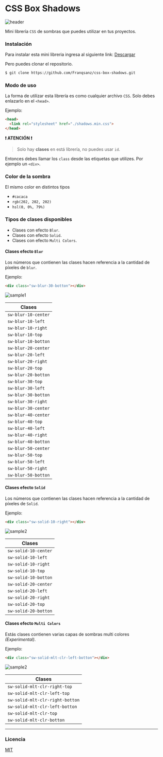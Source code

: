 # CSS Box Shadows

![header](./img/header.png)

Mini librería `CSS` de sombras que puedes utilizar en tus proyectos.

### Instalación

Para instalar esta mini libreria ingresa al siguiente link:
[Descargar](https://cssshadows.netlify.app/)

Pero puedes clonar el repositorio.

```sh
$ git clone https://github.com/Franqsanz/css-box-shadows.git
```

### Modo de uso

La forma de utilizar esta librería es como cualquier archivo `CSS`. Solo debes enlazarlo en el `<head>`.

Ejemplo:

```HTML
<head>
  <link rel="stylesheet" href="./shadows.min.css">
</head>
```

**❗ ATENCIÓN ❗**

> Solo hay **clases** en está librería, no puedes usar `id`.

Entonces debes llamar los `class` desde las etiquetas que utilizes.
Por ejemplo un `<div>`.

### Color de la sombra

El mismo color en distintos tipos

- `#cacaca`
- `rgb(202, 202, 202)`
- `hsl(0, 0%, 79%)`

### Tipos de clases disponibles

- Clases con efecto `Blur`.
- Clases con efecto `Solid`.
- Clases con efecto `Multi Colors`.

#### Clases efecto `Blur`

Los números que contienen las clases hacen referencia a la cantidad de píxeles de `blur`.

Ejemplo:

```HTML
<div class="sw-blur-30-botton"></div>
```

![sample1](./img/botton-30.png)

| Clases                  |
| ----------------------- |
| `sw-blur-10-center` |
| `sw-blur-10-left`   |
| `sw-blur-10-right`  |
| `sw-blur-10-top`    |
| `sw-blur-10-botton` |
| `sw-blur-20-center` |
| `sw-blur-20-left`   |
| `sw-blur-20-right`  |
| `sw-blur-20-top`    |
| `sw-blur-20-botton` |
| `sw-blur-30-top`    |
| `sw-blur-30-left`   |
| `sw-blur-30-botton` |
| `sw-blur-30-right`  |
| `sw-blur-30-center` |
| `sw-blur-40-center` |
| `sw-blur-40-top`    |
| `sw-blur-40-left`   |
| `sw-blur-40-right`  |
| `sw-blur-40-botton` |
| `sw-blur-50-center` |
| `sw-blur-50-top`    |
| `sw-blur-50-left`   |
| `sw-blur-50-right`  |
| `sw-blur-50-botton` |

#### Clases efecto `Solid`

Los números que contienen las clases hacen referencia a la cantidad de píxeles de `Solid`.

Ejemplo:

```HTML
<div class="sw-solid-10-right"></div>
```

![sample2](./img/solid.png)

| Clases                   |
| ------------------------ |
| `sw-solid-10-center` |
| `sw-solid-10-left`   |
| `sw-solid-10-right`  |
| `sw-solid-10-top`    |
| `sw-solid-10-botton` |
| `sw-solid-20-center` |
| `sw-solid-20-left`   |
| `sw-solid-20-right`  |
| `sw-solid-20-top`    |
| `sw-solid-20-botton` |

#### Clases efecto `Multi Colors`

Estás clases contienen varias capas de sombras multi colores _(Experimental)_.

Ejemplo:

```HTML
<div class="sw-solid-mlt-clr-left-botton"></div>
```

![sample2](./img/multi-colors.png)

| Clases                                   |
| ---------------------------------------- |
| `sw-solid-mlt-clr-right-top`    |
| `sw-solid-mlt-clr-left-top`     |
| `sw-solid-mlt-clr-right-botton` |
| `sw-solid-mlt-clr-left-botton`  |
| `sw-solid-mlt-clr-top`          |
| `sw-solid-mlt-clr-botton`       |

---

### Licencia

[MIT](LICENSE)
